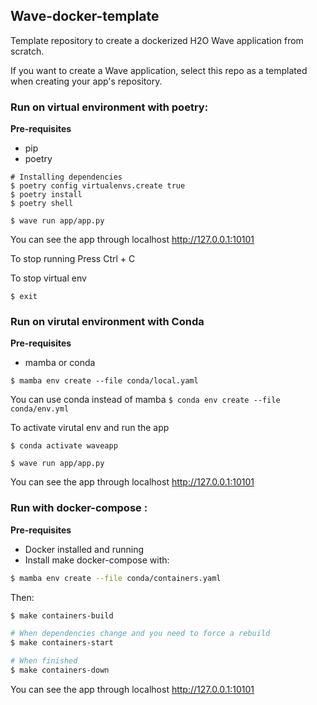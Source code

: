 ## Wave-docker-template
Template repository to create a dockerized H2O Wave application from scratch.

If you want to create a Wave application, select this repo as a templated when creating your app's repository.

### Run on virtual environment with poetry:

**Pre-requisites**

- pip
- poetry

```
# Installing dependencies
$ poetry config virtualenvs.create true
$ poetry install
$ poetry shell

$ wave run app/app.py
```

You can see the app through localhost http://127.0.0.1:10101

To stop running Press Ctrl + C

To stop virtual env 
```
$ exit
```

### Run on virutal environment with Conda

**Pre-requisites**

- mamba or conda

```
$ mamba env create --file conda/local.yaml
```
You can use conda instead of mamba `$ conda env create --file conda/env.yml`

To activate virutal env and run the app

```
$ conda activate waveapp

$ wave run app/app.py
```

You can see the app through localhost http://127.0.0.1:10101

### Run with docker-compose :

**Pre-requisites**

* Docker installed and running
* Install make docker-compose with:
```bash
$ mamba env create --file conda/containers.yaml
```

Then:
```bash
$ make containers-build

# When dependencies change and you need to force a rebuild
$ make containers-start

# When finished
$ make containers-down
```

You can see the app through localhost http://127.0.0.1:10101
